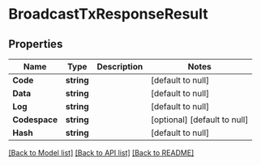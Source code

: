# BroadcastTxResponseResult

## Properties
Name | Type | Description | Notes
------------ | ------------- | ------------- | -------------
**Code** | **string** |  | [default to null]
**Data** | **string** |  | [default to null]
**Log** | **string** |  | [default to null]
**Codespace** | **string** |  | [optional] [default to null]
**Hash** | **string** |  | [default to null]

[[Back to Model list]](../README.md#documentation-for-models) [[Back to API list]](../README.md#documentation-for-api-endpoints) [[Back to README]](../README.md)


